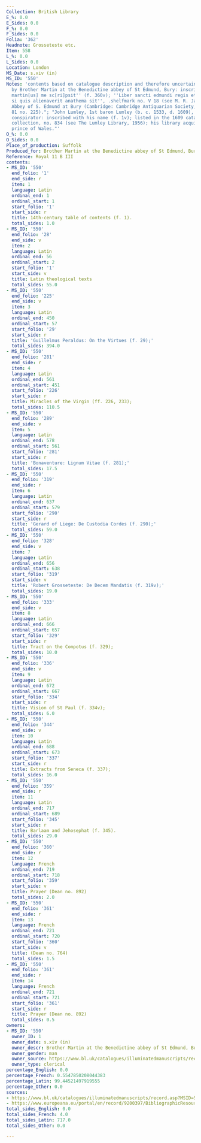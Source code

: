 ```yaml
---
Collection: British Library
E_%: 0.0
E_Sides: 0.0
F_%: 0.0
F_Sides: 0.0
Folia: '362'
Headnote: Grosseteste etc.
Item: 558
L_%: 0.0
L_Sides: 0.0
Location: London
MS_Date: s.xiv (in)
MS_ID: '550'
Notes: 'contents based on catalogue description and therefore uncertain; "Written
  by Brother Martin at the Benedictine abbey of St Edmund, Bury: inscribed: ''Fr[ater]
  martin[us] me sc[ri]psit'' (f. 360v); ''Liber sancti edmundi regis et martiris,
  si quis alienaverit anathema sit'', .shelfmark no. V 18 (see M. R. James, On the
  Abbey of S. Edmund at Bury (Cambridge: Cambridge Antiquarian Society, 1895), p.
  81 no. 225)."; "John Lumley, 1st baron Lumley (b. c. 1533, d. 1609), collector and
  conspirator: inscribed with his name (f. 1v); listed in the 1609 catalogue of his
  collection, no. 834 (see The Lumley Library, 1956); his library acquired by Henry,
  prince of Wales."'
O_%: 0.0
O_Sides: 0.0
Place_of_production: Suffolk
Produced_for: Brother Martin at the Benedictine abbey of St Edmund, Bury
Reference: Royal 11 B III
contents:
- MS_ID: '550'
  end_folio: '1'
  end_side: r
  item: 1
  language: Latin
  ordinal_end: 1
  ordinal_start: 1
  start_folio: '1'
  start_side: r
  title: 14th-century table of contents (f. 1).
  total_sides: 1.0
- MS_ID: '550'
  end_folio: '28'
  end_side: v
  item: 2
  language: Latin
  ordinal_end: 56
  ordinal_start: 2
  start_folio: '1'
  start_side: v
  title: Latin theological texts
  total_sides: 55.0
- MS_ID: '550'
  end_folio: '225'
  end_side: v
  item: 3
  language: Latin
  ordinal_end: 450
  ordinal_start: 57
  start_folio: '29'
  start_side: r
  title: 'Guillelmus Peraldus: On the Virtues (f. 29);'
  total_sides: 394.0
- MS_ID: '550'
  end_folio: '281'
  end_side: r
  item: 4
  language: Latin
  ordinal_end: 561
  ordinal_start: 451
  start_folio: '226'
  start_side: r
  title: Miracles of the Virgin (ff. 226, 233);
  total_sides: 110.5
- MS_ID: '550'
  end_folio: '289'
  end_side: v
  item: 5
  language: Latin
  ordinal_end: 578
  ordinal_start: 561
  start_folio: '281'
  start_side: r
  title: 'Bonaventure: Lignum Vitae (f. 281);'
  total_sides: 17.5
- MS_ID: '550'
  end_folio: '319'
  end_side: r
  item: 6
  language: Latin
  ordinal_end: 637
  ordinal_start: 579
  start_folio: '290'
  start_side: r
  title: 'Gerard of Liege: De Custodia Cordes (f. 290);'
  total_sides: 59.0
- MS_ID: '550'
  end_folio: '328'
  end_side: v
  item: 7
  language: Latin
  ordinal_end: 656
  ordinal_start: 638
  start_folio: '319'
  start_side: v
  title: 'Robert Grosseteste: De Decem Mandatis (f. 319v);'
  total_sides: 19.0
- MS_ID: '550'
  end_folio: '333'
  end_side: v
  item: 8
  language: Latin
  ordinal_end: 666
  ordinal_start: 657
  start_folio: '329'
  start_side: r
  title: Tract on the Compotus (f. 329);
  total_sides: 10.0
- MS_ID: '550'
  end_folio: '336'
  end_side: v
  item: 9
  language: Latin
  ordinal_end: 672
  ordinal_start: 667
  start_folio: '334'
  start_side: r
  title: Vision of St Paul (f. 334v);
  total_sides: 6.0
- MS_ID: '550'
  end_folio: '344'
  end_side: v
  item: 10
  language: Latin
  ordinal_end: 688
  ordinal_start: 673
  start_folio: '337'
  start_side: r
  title: Extracts from Seneca (f. 337);
  total_sides: 16.0
- MS_ID: '550'
  end_folio: '359'
  end_side: r
  item: 11
  language: Latin
  ordinal_end: 717
  ordinal_start: 689
  start_folio: '345'
  start_side: r
  title: Barlaam and Jehosephat (f. 345).
  total_sides: 29.0
- MS_ID: '550'
  end_folio: '360'
  end_side: r
  item: 12
  language: French
  ordinal_end: 719
  ordinal_start: 718
  start_folio: '359'
  start_side: v
  title: Prayer (Dean no. 892)
  total_sides: 2.0
- MS_ID: '550'
  end_folio: '361'
  end_side: r
  item: 13
  language: French
  ordinal_end: 721
  ordinal_start: 720
  start_folio: '360'
  start_side: v
  title: (Dean no. 764)
  total_sides: 1.5
- MS_ID: '550'
  end_folio: '361'
  end_side: r
  item: 14
  language: French
  ordinal_end: 721
  ordinal_start: 721
  start_folio: '361'
  start_side: r
  title: Prayer (Dean no. 892)
  total_sides: 0.5
owners:
- MS_ID: '550'
  owner_ID: 1
  owner_date: s.xiv (in)
  owner_descr: Brother Martin at the Benedictine abbey of St Edmund, Bury
  owner_gender: man
  owner_source: https://www.bl.uk/catalogues/illuminatedmanuscripts/record.asp?MSID=5418&CollID=16&NStart=110203
  owner_type: clerical
percentage_English: 0.0
percentage_French: 0.5547850208044383
percentage_Latin: 99.44521497919555
percentage_Other: 0.0
sources:
- https://www.bl.uk/catalogues/illuminatedmanuscripts/record.asp?MSID=5418&CollID=16&NStart=110203
- https://www.europeana.eu/portal/en/record/9200397/BibliographicResource_3000126277110.html
total_sides_English: 0.0
total_sides_French: 4.0
total_sides_Latin: 717.0
total_sides_Other: 0.0

---
```

